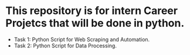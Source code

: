 <h1 align=left>This repository is for intern Career Projetcs that will be done in python.</h1>

- Task 1: Python Script for Web Scraping and Automation.
- Task 2: Python Script for Data Processing.


 
